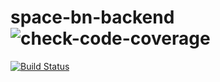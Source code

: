 # space-bn-backend![check-code-coverage](https://img.shields.io/badge/space--bn-backend-yellowgreen)


[![Build Status](https://travis-ci.com/atlp-rwanda/space-bn-backend.svg?token=mmmKQGau4yNKMFqdXSeV&branch=develop)](https://travis-ci.com/atlp-rwanda/space-bn-backend)

